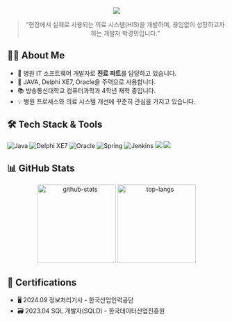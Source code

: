 <p align='center'>
  <img src="https://capsule-render.vercel.app/api?type=waving&color=ACBCFF&fontColor=0F1035&height=200&section=header&text=Welcome+to+Kyungmin's+Github!👋&fontSize=40"/>
</p>
<blockquote align="center">“현장에서 실제로 사용되는 의료 시스템(HIS)을 개발하며, 끊임없이 성장하고자 하는 개발자 박경민입니다.”</blockquote>

## 👨‍💻 About Me
- 🏥 병원 IT 소프트웨어 개발자로 **진료 파트**를 담당하고 있습니다.  
- 💼 JAVA, Delphi XE7, Oracle을 주력으로 사용합니다.  
- 📚 방송통신대학교 컴퓨터과학과 4학년 재학 중입니다.  
- 💡 병원 프로세스와 의료 시스템 개선에 꾸준히 관심을 가지고 있습니다.  


## 🛠️ Tech Stack & Tools
<p align="left">
  <img src="https://img.shields.io/badge/Java-007396?style=for-the-badge&logo=java&logoColor=white" alt="Java"/>
  <img src="https://img.shields.io/badge/Delphi%20XE7-EA1F63?style=for-the-badge&logo=delphi&logoColor=white" alt="Delphi XE7"/>
  <img src="https://img.shields.io/badge/Oracle-F80000?style=for-the-badge&logo=oracle&logoColor=white" alt="Oracle"/>
  <img src="https://img.shields.io/badge/Spring-6DB33F?style=for-the-badge&logo=spring&logoColor=white" alt="Spring"/>
  <img src="https://img.shields.io/badge/Jenkins-D24939?style=for-the-badge&logo=jenkins&logoColor=white" alt="Jenkins"/>
  <img src="https://img.shields.io/badge/Notion-000000?style=flat-square&logo=notion&logoColor=white"/>
  <img src="https://img.shields.io/badge/GitLab-FC6D26?style=flat-square&logo=gitlab&logoColor=white"/>
</p>


## 📊 GitHub Stats
<div align="center">
  <img src="https://github-readme-stats.vercel.app/api?username=parkyungmin&show_icons=true&locale=en" alt="github-stats" height="180"/>
  <img src="https://github-readme-stats.vercel.app/api/top-langs?username=parkyungmin&show_icons=true&locale=en&layout=compact" alt="top-langs" height="180"/>
</div>


## 🏅 Certifications
- 🖥️ 2024.09 정보처리기사 - 한국산업인력공단
- 🗃️ 2023.04 SQL 개발자(SQLD) - 한국데이터산업진흥원
